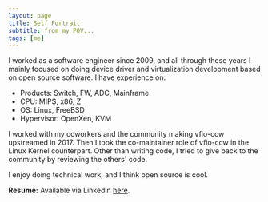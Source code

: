 ```yaml
---
layout: page
title: Self Portrait
subtitle: from my POV...
tags: [me]
---
```


I worked as a software engineer since 2009, and all through these years
I mainly focused on doing device driver and virtualization development
based on open source software. I have experience on:
* Products: Switch, FW, ADC, Mainframe
* CPU: MIPS, x86, Z
* OS: Linux, FreeBSD
* Hypervisor: OpenXen, KVM

I worked with my coworkers and the community making vfio-ccw upstreamed
in 2017. Then I took the co-maintainer role of vfio-ccw in the Linux
Kernel counterpart. Other than writing code, I tried to give back to the
community by reviewing the others' code.

I enjoy doing technical work, and I think open source is cool.

**Resume:** Available via Linkedin [here](https://www.linkedin.com/in/dongjiashi/).
